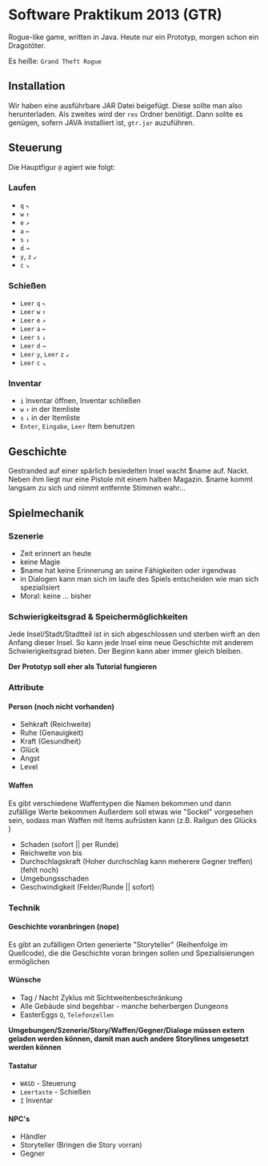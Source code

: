# Software Praktikum 2013 (GTR)


Rogue-like game, written in Java. Heute nur ein Prototyp, morgen schon ein Dragotöter. 

Es heiße: `Grand Theft Rogue`

## Installation
Wir haben eine ausführbare JAR Datei beigefügt. Diese sollte man also herunterladen. Als zweites wird der `res` Ordner benötigt. Dann sollte es genügen, sofern JAVA installiert ist, `gtr.jar` auzuführen.

## Steuerung
Die Hauptfigur `@` agiert wie folgt:

### Laufen
- `q` `↖`
- `w` `↑`
- `e` `↗`
- `a` `←`
- `s` `↓`
- `d` `→`
- `y`, `z` `↙`
- `c` `↘`

### Schießen
- `Leer` `q` `↖`
- `Leer` `w` `↑`
- `Leer` `e` `↗`
- `Leer` `a` `←`
- `Leer` `s` `↓`
- `Leer` `d` `→`
- `Leer` `y`, `Leer` `z` `↙`
- `Leer` `c` `↘`

### Inventar
- `i` Inventar öffnen, Inventar schließen
- `w` `↑` in der Itemliste
- `s` `↓` in der Itemliste
- `Enter`, `Eingabe`, `Leer` Item benutzen


## Geschichte
Gestranded auf einer spärlich besiedelten Insel wacht $name auf. Nackt. Neben ihm liegt nur eine Pistole mit einem halben Magazin. $name kommt langsam zu sich und nimmt entfernte Stimmen wahr…

## Spielmechanik

### Szenerie
- Zeit erinnert an heute
- keine Magie
- $name hat keine Erinnerung an seine Fähigkeiten oder irgendwas
- in Dialogen kann man sich im laufe des Spiels entscheiden wie man sich spezialisiert
- Moral: keine … bisher

### Schwierigkeitsgrad & Speichermöglichkeiten
Jede Insel/Stadt/Stadtteil ist in sich abgeschlossen und sterben wirft an den Anfang dieser Insel. So kann jede Insel eine neue Geschichte mit anderem Schwierigkeitsgrad bieten. Der Beginn kann aber immer gleich bleiben.

__Der Prototyp soll eher als Tutorial fungieren__

### Attribute
#### Person (noch nicht vorhanden)
- Sehkraft (Reichweite)  
- Ruhe (Genauigkeit)
- Kraft (Gesundheit)
- Glück
- Angst
- Level

#### Waffen
Es gibt verschiedene Waffentypen die Namen bekommen und dann zufällige Werte bekommen
Außerdem soll etwas wie "Sockel" vorgesehen sein, sodass man Waffen mit Items aufrüsten kann
(z.B. Railgun des Glücks )

- Schaden (sofort || per Runde)
- Reichweite von bis
- Durchschlagskraft (Hoher durchschlag kann meherere Gegner treffen) (fehlt noch)
- Umgebungsschaden
- Geschwindigkeit (Felder/Runde || sofort)

### Technik
#### Geschichte voranbringen (nope)
Es gibt an zufälligen Orten generierte "Storyteller" (Reihenfolge im Quellcode), die die Geschichte voran bringen sollen und Spezialisierungen ermöglichen

#### Wünsche
- Tag / Nacht Zyklus mit Sichtweitenbeschränkung
- Alle Gebäude sind begehbar - manche beherbergen Dungeons 
- EasterEggs `Q`, `Telefonzellen` 

__Umgebungen/Szenerie/Story/Waffen/Gegner/Dialoge müssen extern geladen werden können, damit man auch andere Storylines umgesetzt werden können__


#### Tastatur
- `WASD` - Steuerung
- `Leertaste` - Schießen
- `I` Inventar

#### NPC's 
- Händler
- Storyteller (Bringen die Story vorran)
- Gegner
